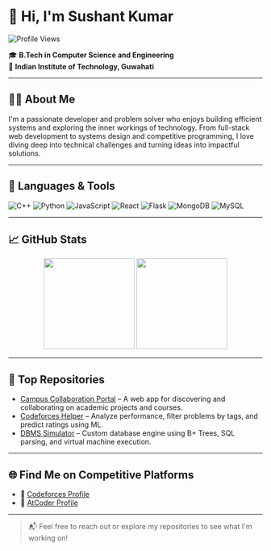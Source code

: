 # 👋 Hi, I'm Sushant Kumar

![Profile Views](https://komarev.com/ghpvc/?username=LegendsDen&color=blue&style=flat)

🎓 **B.Tech in Computer Science and Engineering**  
📍 **Indian Institute of Technology, Guwahati**

---

## 🧑‍💻 About Me

I'm a passionate developer and problem solver who enjoys building efficient systems and exploring the inner workings of technology. From full-stack web development to systems design and competitive programming, I love diving deep into technical challenges and turning ideas into impactful solutions.

---

## 🔧 Languages & Tools

![C++](https://img.shields.io/badge/-C++-00599C?style=flat&logo=c%2B%2B&logoColor=white)
![Python](https://img.shields.io/badge/-Python-3776AB?style=flat&logo=python&logoColor=white)
![JavaScript](https://img.shields.io/badge/-JavaScript-F7DF1E?style=flat&logo=javascript&logoColor=black)
![React](https://img.shields.io/badge/-React-20232A?style=flat&logo=react&logoColor=61DAFB)
![Flask](https://img.shields.io/badge/-Flask-000000?style=flat&logo=flask)
![MongoDB](https://img.shields.io/badge/-MongoDB-4EA94B?style=flat&logo=mongodb&logoColor=white)
![MySQL](https://img.shields.io/badge/-MySQL-4479A1?style=flat&logo=mysql&logoColor=white)

---

## 📈 GitHub Stats

<p align="center">
  <img src="https://github-readme-stats.vercel.app/api?username=Sushant7404&show_icons=true&theme=tokyonight" height="180" />
  <img src="https://github-readme-stats.vercel.app/api/top-langs/?username=Sushant7404&layout=compact&theme=tokyonight" height="180"/>
</p>

---

## 📌 Top Repositories

- [Campus Collaboration Portal](https://github.com/Tanmay7404/Campus_Collaboration_Kapili) – A web app for discovering and collaborating on academic projects and courses.
- [Codeforces Helper](https://github.com/LegendsDen/CodeForces) – Analyze performance, filter problems by tags, and predict ratings using ML.
- [DBMS Simulator](https://github.com/Sushant7404/YourRepoHere) – Custom database engine using B+ Trees, SQL parsing, and virtual machine execution.

---

## 🌐 Find Me on Competitive Platforms

- 🔗 [Codeforces Profile](https://codeforces.com/profile/YourUsernameHere)
- 🔗 [AtCoder Profile](https://atcoder.jp/users/YourUsernameHere)

---

> 📬 Feel free to reach out or explore my repositories to see what I'm working on!
